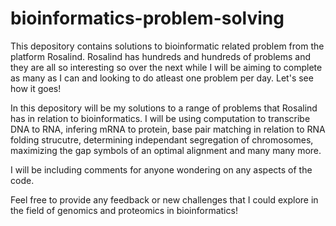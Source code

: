 # bioinformatics-problem-solving

This depository contains solutions to bioinformatic related problem from the platform Rosalind. Rosalind has hundreds and hundreds of problems and they are all so interesting so over the next while I will be aiming to complete as many as I can and looking to do atleast one problem per day. Let's see how it goes!

In this depository will be my solutions to a range of problems that Rosalind has in relation to bioinformatics. I will be using computation to transcribe DNA to RNA, infering mRNA to protein, base pair matching in relation to RNA folding strucutre, determining independant segregation of chromosomes, maximizing the gap symbols of an optimal alignment and many many more.

I will be including comments for anyone wondering on any aspects of the code.

Feel free to provide any feedback or new challenges that I could explore in the field of genomics and proteomics in bioinformatics!
